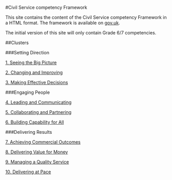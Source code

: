 #Civil Service competency Framework

This site contains the content of the Civil Service competency Framework in a HTML format. The framework is available on [gov.uk](https://www.gov.uk/government/publications/civil-service-competency-framework).

The initial version of this site will only contain Grade 6/7 competencies. 

##Clusters

###Setting Direction

[1. Seeing the Big Picture](/seeingthebigpicture)

[2. Changing and Improving](changingandimproving)

[3. Making Effective Decisions](cscompetencyframwork/makingeffectivedecisions)

###Engaging People

[4. Leading and Communicating](cscompetencyframwork/leadingandcommunicating)

[5. Collaborating and Partnering](cscompetencyframwork/collaboratingandpartnering)

[6. Building Capability for All](cscompetencyframwork/buildingcapabilityforall)

###Delivering Results

[7. Achieving Commercial Outcomes](cscompetencyframwork/achievingcomercialoutcomes)

[8. Delivering Value for Money](cscompetencyframwork/deliveringvalueformoney)

[9. Managing a Quality Service](cscompetencyframwork/managingaqualityservice)

[10. Delivering at Pace](cscompetencyframwork/deliveringatpace)
